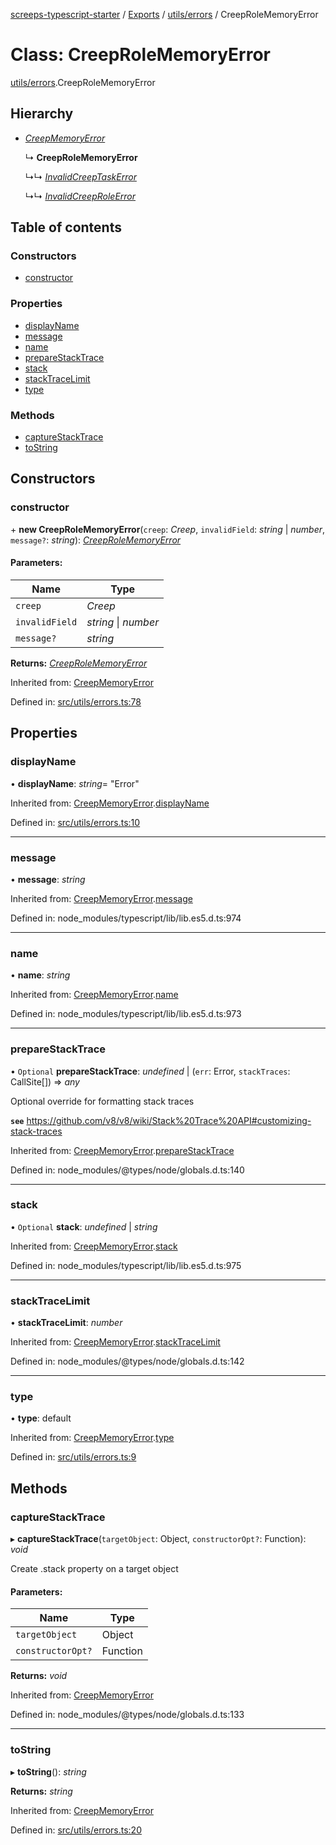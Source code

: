 [screeps-typescript-starter](../README.md) / [Exports](../modules.md) / [utils/errors](../modules/utils_errors.md) / CreepRoleMemoryError

# Class: CreepRoleMemoryError

[utils/errors](../modules/utils_errors.md).CreepRoleMemoryError

## Hierarchy

* [*CreepMemoryError*](utils_errors.creepmemoryerror.md)

  ↳ **CreepRoleMemoryError**

  ↳↳ [*InvalidCreepTaskError*](utils_errors.invalidcreeptaskerror.md)

  ↳↳ [*InvalidCreepRoleError*](utils_errors.invalidcreeproleerror.md)

## Table of contents

### Constructors

- [constructor](utils_errors.creeprolememoryerror.md#constructor)

### Properties

- [displayName](utils_errors.creeprolememoryerror.md#displayname)
- [message](utils_errors.creeprolememoryerror.md#message)
- [name](utils_errors.creeprolememoryerror.md#name)
- [prepareStackTrace](utils_errors.creeprolememoryerror.md#preparestacktrace)
- [stack](utils_errors.creeprolememoryerror.md#stack)
- [stackTraceLimit](utils_errors.creeprolememoryerror.md#stacktracelimit)
- [type](utils_errors.creeprolememoryerror.md#type)

### Methods

- [captureStackTrace](utils_errors.creeprolememoryerror.md#capturestacktrace)
- [toString](utils_errors.creeprolememoryerror.md#tostring)

## Constructors

### constructor

\+ **new CreepRoleMemoryError**(`creep`: *Creep*, `invalidField`: *string* \| *number*, `message?`: *string*): [*CreepRoleMemoryError*](utils_errors.creeprolememoryerror.md)

#### Parameters:

Name | Type |
------ | ------ |
`creep` | *Creep* |
`invalidField` | *string* \| *number* |
`message?` | *string* |

**Returns:** [*CreepRoleMemoryError*](utils_errors.creeprolememoryerror.md)

Inherited from: [CreepMemoryError](utils_errors.creepmemoryerror.md)

Defined in: [src/utils/errors.ts:78](https://github.com/Baelyk/screeps/blob/c7b9358/src/utils/errors.ts#L78)

## Properties

### displayName

• **displayName**: *string*= "Error"

Inherited from: [CreepMemoryError](utils_errors.creepmemoryerror.md).[displayName](utils_errors.creepmemoryerror.md#displayname)

Defined in: [src/utils/errors.ts:10](https://github.com/Baelyk/screeps/blob/c7b9358/src/utils/errors.ts#L10)

___

### message

• **message**: *string*

Inherited from: [CreepMemoryError](utils_errors.creepmemoryerror.md).[message](utils_errors.creepmemoryerror.md#message)

Defined in: node_modules/typescript/lib/lib.es5.d.ts:974

___

### name

• **name**: *string*

Inherited from: [CreepMemoryError](utils_errors.creepmemoryerror.md).[name](utils_errors.creepmemoryerror.md#name)

Defined in: node_modules/typescript/lib/lib.es5.d.ts:973

___

### prepareStackTrace

• `Optional` **prepareStackTrace**: *undefined* \| (`err`: Error, `stackTraces`: CallSite[]) => *any*

Optional override for formatting stack traces

**`see`** https://github.com/v8/v8/wiki/Stack%20Trace%20API#customizing-stack-traces

Inherited from: [CreepMemoryError](utils_errors.creepmemoryerror.md).[prepareStackTrace](utils_errors.creepmemoryerror.md#preparestacktrace)

Defined in: node_modules/@types/node/globals.d.ts:140

___

### stack

• `Optional` **stack**: *undefined* \| *string*

Inherited from: [CreepMemoryError](utils_errors.creepmemoryerror.md).[stack](utils_errors.creepmemoryerror.md#stack)

Defined in: node_modules/typescript/lib/lib.es5.d.ts:975

___

### stackTraceLimit

• **stackTraceLimit**: *number*

Inherited from: [CreepMemoryError](utils_errors.creepmemoryerror.md).[stackTraceLimit](utils_errors.creepmemoryerror.md#stacktracelimit)

Defined in: node_modules/@types/node/globals.d.ts:142

___

### type

• **type**: default

Inherited from: [CreepMemoryError](utils_errors.creepmemoryerror.md).[type](utils_errors.creepmemoryerror.md#type)

Defined in: [src/utils/errors.ts:9](https://github.com/Baelyk/screeps/blob/c7b9358/src/utils/errors.ts#L9)

## Methods

### captureStackTrace

▸ **captureStackTrace**(`targetObject`: Object, `constructorOpt?`: Function): *void*

Create .stack property on a target object

#### Parameters:

Name | Type |
------ | ------ |
`targetObject` | Object |
`constructorOpt?` | Function |

**Returns:** *void*

Inherited from: [CreepMemoryError](utils_errors.creepmemoryerror.md)

Defined in: node_modules/@types/node/globals.d.ts:133

___

### toString

▸ **toString**(): *string*

**Returns:** *string*

Inherited from: [CreepMemoryError](utils_errors.creepmemoryerror.md)

Defined in: [src/utils/errors.ts:20](https://github.com/Baelyk/screeps/blob/c7b9358/src/utils/errors.ts#L20)
